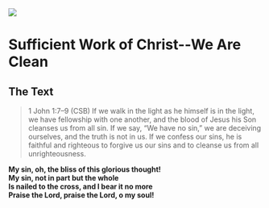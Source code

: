 <img class="intro-right" src="/images/art-darkness-crucifixion-dore.jpg">

# Sufficient Work of Christ--We Are Clean

## The Text

>1 John 1:7–9 (CSB) If we walk in the light as he himself is in the light, we have fellowship with one another, and the blood of Jesus his Son cleanses us from all sin. If we say, “We have no sin,” we are deceiving ourselves, and the truth is not in us. If we confess our sins, he is faithful and righteous to forgive us our sins and to cleanse us from all unrighteousness.

**My sin, oh, the bliss of this glorious thought!**  
**My sin, not in part but the whole**  
**Is nailed to the cross, and I bear it no more**  
**Praise the Lord, praise the Lord, o my soul!**
